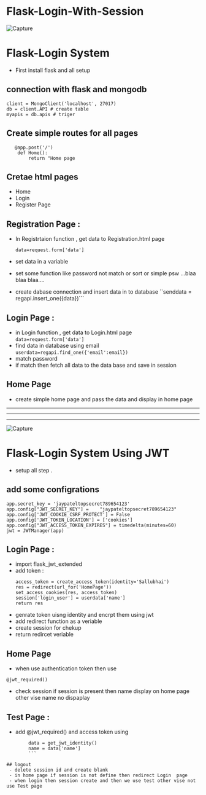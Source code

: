 # Flask-Login-With-Session

![Capture](https://user-images.githubusercontent.com/107461719/224716783-560ccb3b-fb44-4c6c-bbbf-656f3f1f6124.PNG)

# Flask-Login System 
- First install flask and all setup

## connection with flask and mongodb
    client = MongoClient('localhost', 27017) 
    db = client.API # create table
    myapis = db.apis # triger

## Create simple routes for all pages
```
   @app.post('/')
    def Home():
        return "Home page
```
## Cretae html pages 
 - Home 
 - Login 
 - Register Page

## Registration  Page :
 - In Registrtaion function , get data to Registration.html page

    ```data=request.form['data']```

- set data in a variable  
- set some function like password not match or sort or simple psw ...blaa blaa blaa....
- create dabase connection and insert data in to database 
    ``senddata = regapi.insert_one({data})```  

## Login Page :
 - in Login function , get data to Login.html page
    ```data=request.form['data']```
- find data in database using email
    ```userdata=regapi.find_one({'email':email})```
- match password 
- if match then fetch all data to the data base and save in session 

## Home Page
- create simple home page and pass the data and display in home page 

-------------------------------------------------------------------------------------------------------------------------------------------------
-------------------------------------------------------------------------------------------------------------------------------------------------
-------------------------------------------------------------------------------------------------------------------------------------------------
![Capture](https://user-images.githubusercontent.com/107461719/224911529-ad298671-2d6d-458c-95b7-1186344c60ba.PNG)

# Flask-Login System  Using JWT
- setup all step .

## add some configrations 
    app.secret_key = 'jaypateltopsecret789654123'
    app.config["JWT_SECRET_KEY"] =    "jaypateltopsecret789654123" 
    app.config['JWT_COOKIE_CSRF_PROTECT'] = False
    app.config['JWT_TOKEN_LOCATION'] = ['cookies']
    app.config["JWT_ACCESS_TOKEN_EXPIRES"] = timedelta(minutes=60) 
    jwt = JWTManager(app)


## Login Page :
 - import flask_jwt_extended
 - add token :
    ```
    access_token = create_access_token(identity='Sallubhai')
    res = redirect(url_for('HomePage'))
    set_access_cookies(res, access_token) 
    session['login_user'] = userdata['name']
    return res
- genrate token uisng identity and encrpt them using jwt
- add redirect function as a veriable 
- create session for chekup 
- return redircet veriable  
## Home Page
- when use authentication token then use 
 ``` 
 @jwt_required() 
```
- check session if session is present then name display on home page  other vise name no dispaplay 

## Test Page :
- add @jwt_required()  and access token using 
```
        data = get_jwt_identity()
        name = data['name']
        ```

## logout
 - delete session id and create blank 
 - in home page if session is not define then redirect Login  page 
 - when login then session create and then we use test other vise not use Test page 






 





 
